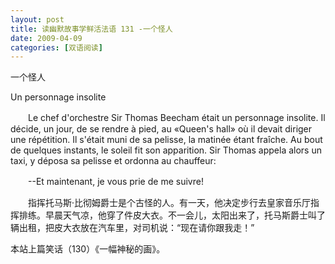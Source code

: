 ```yaml
---
layout: post
title: 读幽默故事学鲜活法语 131 -一个怪人
date: 2009-04-09
categories: [双语阅读]  
---
```


一个怪人

Un personnage insolite

　　Le chef d'orchestre Sir Thomas Beecham était un personnage insolite. Il décide, un jour, de se rendre à pied, au «Queen's hall» où il devait diriger une répétition. Il s'était muni de sa pelisse, la matinée étant fraîche. Au bout de quelques instants, le soleil fit son apparition. Sir Thomas appela alors un taxi, y déposa sa pelisse et ordonna au chauffeur:

　　--Et maintenant, je vous prie de me suivre!



　　指挥托马斯·比彻姆爵士是个古怪的人。有一天，他决定步行去皇家音乐厅指挥排练。早晨天气凉，他穿了件皮大衣。不一会儿，太阳出来了，托马斯爵士叫了辆出租，把皮大衣放在汽车里，对司机说：“现在请你跟我走！”



本站上篇笑话（130）《一幅神秘的画》。
